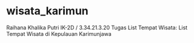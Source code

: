 # wisata_karimun

Raihana Khalika Putri
IK-2D / 3.34.21.3.20
Tugas List Tempat Wisata: List Tempat Wisata di Kepulauan Karimunjawa
